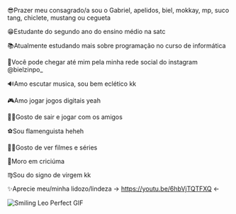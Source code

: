 😎Prazer meu consagrado/a sou o Gabriel, apelidos, biel, mokkay, mp, suco tang, chiclete, mustang ou cegueta

😁Estudante do segundo ano do ensino médio na satc

📚Atualmente estudando mais sobre programação no curso de informática

🤠Você pode chegar até mim pela minha rede social do instagram @bielzinpo_

🔊Amo escutar musica, sou bem eclético kk

🎮Amo jogar jogos digitais yeah 

🚶‍♂️Gosto de sair e jogar com os amigos

⚽Sou flamenguista heheh

🐱‍👤Gosto de ver filmes e séries

🐅Moro em criciúma

♍Sou do signo de virgem kk

✨Aprecie meu/minha lidozo/lindeza -> https://youtu.be/6hbVjTQTFXQ <-

![Smiling Leo Perfect GIF](https://user-images.githubusercontent.com/110418116/182230683-add2c47f-09bf-44e6-a4ca-556bfcc42cdf.gif)
